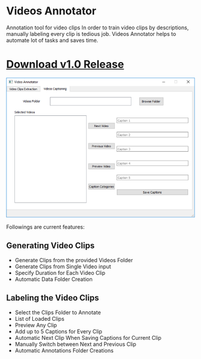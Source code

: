 # Videos Annotator
Annotation tool for video clips
In order to train video clips by descriptions, manually labeling every clip is tedious job.
Videos Annotator helps to automate lot of tasks and saves time.

# [Download v1.0 Release](https://github.com/AdnanMuhib/VideosAnnotator/releases/tag/v1.0)

![Screenshot](Screenshot.png)

Followings are current features:

## Generating Video Clips
- Generate Clips from the provided Videos Folder
- Generate Clips from Single Video input
- Specify Duration for Each Video Clip
- Automatic Data Folder Creation
## Labeling the Video Clips
- Select the Clips Folder to Annotate
- List of Loaded Clips
- Preview Any Clip
- Add up to 5 Captions for Every Clip
- Automatic Next Clip When Saving Captions for Current Clip
- Manually Switch between Next and Previous Clip
- Automatic Annotations Folder Creations

